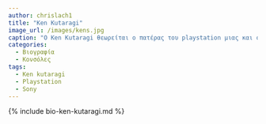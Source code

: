 ```yaml
---
author: chrislach1
title: "Ken Kutaragi"
image_url: /images/kens.jpg
caption: "O Ken Kutaragi θεωρείται ο πατέρας του playstation μιας και οραματίστηκε και σχεδίασε αυτό το εαναστατικό και επιτυχημένο προϊόν. Παράλληλα έχει χαρακτηριστεί και ως προνοητικός μηχανικός μιας και έχει συμβάλλει και στην  σχεδιάση άλλων επιτυχημένων προιόντων. "
categories:
  - Βιογραφία 
  - Κονσόλες
tags:
  - Ken kutaragi
  - Playstation
  - Sony
---
```


{% include bio-ken-kutaragi.md %}

